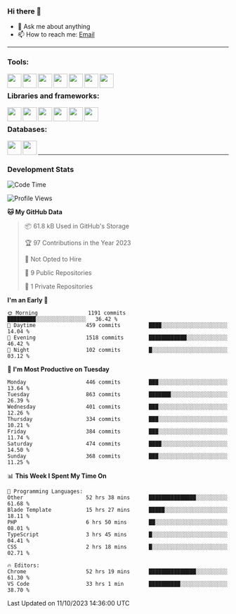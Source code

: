 ### Hi there 👋

- 💬 Ask me about anything
- 📫 How to reach me: [Email]

---

### Tools:
<img align='left' height="32" width="32" src="https://cdn.jsdelivr.net/npm/simple-icons@4.8.0/icons/phpstorm.svg" />
<img align='left' height="32" width="32" src="https://cdn.jsdelivr.net/npm/simple-icons@4.8.0/icons/webstorm.svg" />
<img align='left' height="32" width="32" src="https://cdn.jsdelivr.net/npm/simple-icons@4.8.0/icons/visualstudiocode.svg" />
<img align='left' height="32" width="32" src="https://cdn.jsdelivr.net/npm/simple-icons@4.8.0/icons/sublimetext.svg" />
<img align='left' height="32" width="32" src="https://cdn.jsdelivr.net/npm/simple-icons@4.8.0/icons/laragon.svg" />
<img align='left' height="32" width="32" src="https://cdn.jsdelivr.net/npm/simple-icons@4.8.0/icons/docker.svg" />
<img align='left' height="32" width="32" src="https://cdn.jsdelivr.net/npm/simple-icons@4.8.0/icons/amazonaws.svg" />
<br>

### Libraries and frameworks:
<img align='left' height="32" width="32" src="https://cdn.jsdelivr.net/npm/simple-icons@4.8.0/icons/laravel.svg" />
<img align='left' height="32" width="32" src="https://cdn.jsdelivr.net/npm/simple-icons@4.8.0/icons/vue-dot-js.svg" />
<img align='left' height="32" width="32" src="https://cdn.jsdelivr.net/npm/simple-icons@4.8.0/icons/node-dot-js.svg" />
<img align='left' height="32" width="32" src="https://cdn.jsdelivr.net/npm/simple-icons@4.8.0/icons/jquery.svg" />
<img align='left' height="32" width="32" src="https://cdn.jsdelivr.net/npm/simple-icons@4.8.0/icons/sass.svg" />
<img align='left' height="32" width="32" src="https://cdn.jsdelivr.net/npm/simple-icons@4.8.0/icons/tailwindcss.svg" />
<br>

### Databases:
<img align='left' height="32" width="32" src="https://cdn.jsdelivr.net/npm/simple-icons@4.8.0/icons/mysql.svg" />
<img align='left' height="32" width="32" src="https://cdn.jsdelivr.net/npm/simple-icons@4.8.0/icons/microsoftsqlserver.svg" />
<br>

---
### Development Stats
<!--START_SECTION:waka-->
![Code Time](http://img.shields.io/badge/Code%20Time-2%2C894%20hrs%2042%20mins-blue)

![Profile Views](http://img.shields.io/badge/Profile%20Views-0-blue)

**🐱 My GitHub Data** 

> 📦 61.8 kB Used in GitHub's Storage 
 > 
> 🏆 97 Contributions in the Year 2023
 > 
> 🚫 Not Opted to Hire
 > 
> 📜 9 Public Repositories 
 > 
> 🔑 1 Private Repositories 
 > 
**I'm an Early 🐤** 

```text
🌞 Morning                1191 commits        █████████░░░░░░░░░░░░░░░░   36.42 % 
🌆 Daytime                459 commits         ████░░░░░░░░░░░░░░░░░░░░░   14.04 % 
🌃 Evening                1518 commits        ████████████░░░░░░░░░░░░░   46.42 % 
🌙 Night                  102 commits         █░░░░░░░░░░░░░░░░░░░░░░░░   03.12 % 
```
📅 **I'm Most Productive on Tuesday** 

```text
Monday                   446 commits         ███░░░░░░░░░░░░░░░░░░░░░░   13.64 % 
Tuesday                  863 commits         ███████░░░░░░░░░░░░░░░░░░   26.39 % 
Wednesday                401 commits         ███░░░░░░░░░░░░░░░░░░░░░░   12.26 % 
Thursday                 334 commits         ███░░░░░░░░░░░░░░░░░░░░░░   10.21 % 
Friday                   384 commits         ███░░░░░░░░░░░░░░░░░░░░░░   11.74 % 
Saturday                 474 commits         ████░░░░░░░░░░░░░░░░░░░░░   14.50 % 
Sunday                   368 commits         ███░░░░░░░░░░░░░░░░░░░░░░   11.25 % 
```


📊 **This Week I Spent My Time On** 

```text
💬 Programming Languages: 
Other                    52 hrs 38 mins      ███████████████░░░░░░░░░░   61.68 % 
Blade Template           15 hrs 27 mins      █████░░░░░░░░░░░░░░░░░░░░   18.11 % 
PHP                      6 hrs 50 mins       ██░░░░░░░░░░░░░░░░░░░░░░░   08.01 % 
TypeScript               3 hrs 45 mins       █░░░░░░░░░░░░░░░░░░░░░░░░   04.41 % 
CSS                      2 hrs 18 mins       █░░░░░░░░░░░░░░░░░░░░░░░░   02.71 % 

🔥 Editors: 
Chrome                   52 hrs 19 mins      ███████████████░░░░░░░░░░   61.30 % 
VS Code                  33 hrs 1 min        ██████████░░░░░░░░░░░░░░░   38.70 % 
```


 Last Updated on 11/10/2023 14:36:00 UTC
<!--END_SECTION:waka-->

[huyviet]: https://huyviet.vn/
[EMAIl]: https://mail.google.com/mail/u/0/?fs=1&tf=cm&source=mailto&to=huynguyenviet0110@gmail.com
